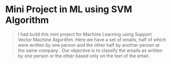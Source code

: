 # Mini Project in ML using SVM Algorithm

> I had build this mini project for Machine Learning using Support Vector Machine Algorithm. Here we have a set of emails, half of which were written by one person and the other half by another person at the same company . Our objective is to classify the emails as written by one person or the other based only on the text of the email.
